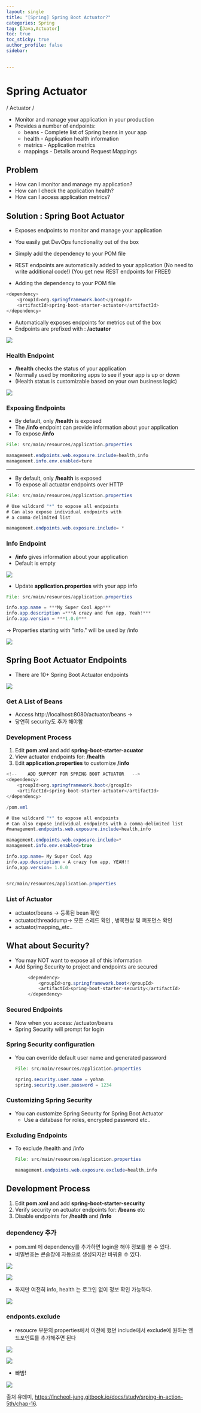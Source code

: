 ```yaml
---
layout: single
title: "[Spring] Spring Boot Actuator?"
categories: Spring
tag: [Java,Actuator]
toc: true
toc_sticky: true
author_profile: false
sidebar:
     

---
```

# Spring Actuator
/ Actuator /
- Monitor and manage your application in your production
- Provides a number of endpoints:
	- beans - Complete list of Spring beans in your app
	- health - Application health information
	- metrics - Application metrics
	- mappings - Details around Request Mappings

## Problem
- How can I monitor and manage my application?
- How can I check the application health?
- How can I access application metrics?

## Solution : Spring Boot Actuator
- Exposes endpoints to monitor and manage your application
- You easily get DevOps functionality out of the box
- Simply add the dependency to your POM file
- REST endpoints are automatically added to your application
  (No need to write additional code!)
  (You get new REST endpoints for FREE!)

- Adding the dependency to your POM file

```java
<dependency>
    <groupId>org.springframework.boot</groupId>
    <artifactId>spring-boot-starter-actuator</artifactId>
</dependency>
```

- Automatically exposes endpoints for metrics out of the box
- Endpoints are prefixed with : **/actuator**

![](https://i.imgur.com/SRIlJKp.png)

### Health Endpoint

- **/health** checks the status of your application
- Normally used by monitoring apps to see if your app is up or down 
- (Health status is customizable based on your own business logic)

![](https://i.imgur.com/13mfFaZ.png)


### Exposing Endpoints

- By default, only **/health** is exposed
- The **/info** endpoint can provide information about your application
- To expose **/info**


```java
File: src/main/resources/application.properties

management.endpoints.web.exposure.include=health,info
management.info.env.enabled=ture
```

***

- By default, only **/health** is exposed
- To expose all actuator endpoints over HTTP

```java
File: src/main/resources/application.properties

# Use wildcard "*" to expose all endpoints
# Can also expose individual endpoints with 
# a comma-delimited list

management.endpoints.web.exposure.include= *
```

### Info Endpoint

- **/info** gives information about your application
- Default is empty

![](https://i.imgur.com/LAwkciO.png)

- Update **application.properties** with your app info

```java
File: src/main/resources/application.properties

info.app.name = ***My Super Cool App***
info.app.description =***A crazy and fun app, Yeah!***
info.app.version = ***1.0.0***
```


-> Properties starting with "info." will be used by /info

![](https://i.imgur.com/AzWf2dr.png)


## Spring Boot Actuator Endpoints

- There are 10+ Spring Boot Actuator endpoints

![](https://i.imgur.com/TRt86p6.png)


### Get A List of Beans

- Access http://localhost:8080/actuator/beans ->
- 당연히 security도 추가 해야함

### Development Process

1. Edit **pom.xml** and add **spring-boot-starter-acuator**
2. View actuator endpoints for: **/health**
3. Edit **application.properties** to customize **/info**

```java
<!--    ADD SUPPORT FOR SPRING BOOT ACTUATOR   -->
<dependency>
    <groupId>org.springframework.boot</groupId>
    <artifactId>spring-boot-starter-actuator</artifactId>
</dependency>

/pom.xml
```

```java
# Use wildcard "*" to expose all endpoints
# Can also expose individual endpoints with a comma-delimited list
#management.endpoints.web.exposure.include=health,info

management.endpoints.web.exposure.include=*
management.info.env.enabled=true

info.app.name= My Super Cool App
info.app.description = A crazy fun app, YEAH!!
info,app.version= 1.0.0 


src/main/resources/application.properties
```

### List of Actuator

- actuator/beans -> 등록된 bean 확인
- actuator/threaddump-> 모든 스레드 확인 , 병목현상 및 퍼포먼스 확인
- actuator/mapping,,etc..

## What about Security?

- You may NOT want to expose all of this information
- Add Spring Security to project and endpoints are secured 

```java
        <dependency>
            <groupId>org.springframework.boot</groupId>
            <artifactId>spring-boot-starter-security</artifactId>
        </dependency>
```

### Secured Endpoints

- Now when you access: /actuator/beans
- Spring Security will prompt for login

### Spring Security configuration

- You can override default user name and generated password
  
  ```java
  File: src/main/resources/application.properties
  
  spring.security.user.name = yohan
  spring.security.user.password = 1234
  ```

### Customizing Spring Security

- You can customize Spring Security for Spring Boot Actuator
  - Use a database for roles, encrypted password etc..

### Excluding Endpoints

- To exclude /health and /info
  
  ```java
  File: src/main/resources/application.properties
  
  management.endpoints.web.exposure.exclude=health,info
  ```

## Development Process

1. Edit **pom.xml** and add **spring-boot-starter-security**
2. Verify security on actuator endpoints for: **/beans** etc
3. Disable endpoints for **/health** and **/info**

### dependency 추가

- pom.xml 에 dependency를 추가하면 login을 해야 정보를 볼 수 있다.
- 비밀번호는 콘솔창에 자동으로 생성되지만 바꿔줄 수 있다.

![](https://i.imgur.com/PIkR0XY.png)


![](https://i.imgur.com/DIZRASw.png)


- 하지만 여전히 info, health 는 로그인 없이 정보 확인 가능하다.

![](https://i.imgur.com/gPzhF3f.png)

### endponts.exclude
 - resoucre 부분의 properties에서 이전에 했던 include에서 exclude에 원하는 엔드포인트를 추가해주면 된다

![](https://i.imgur.com/mH2rLJI.png)

![](https://i.imgur.com/frr7eiO.png)


- 빠밤!

![](https://i.imgur.com/Q7UbZP3.png)


출처 유데미, https://incheol-jung.gitbook.io/docs/study/srping-in-action-5th/chap-16.